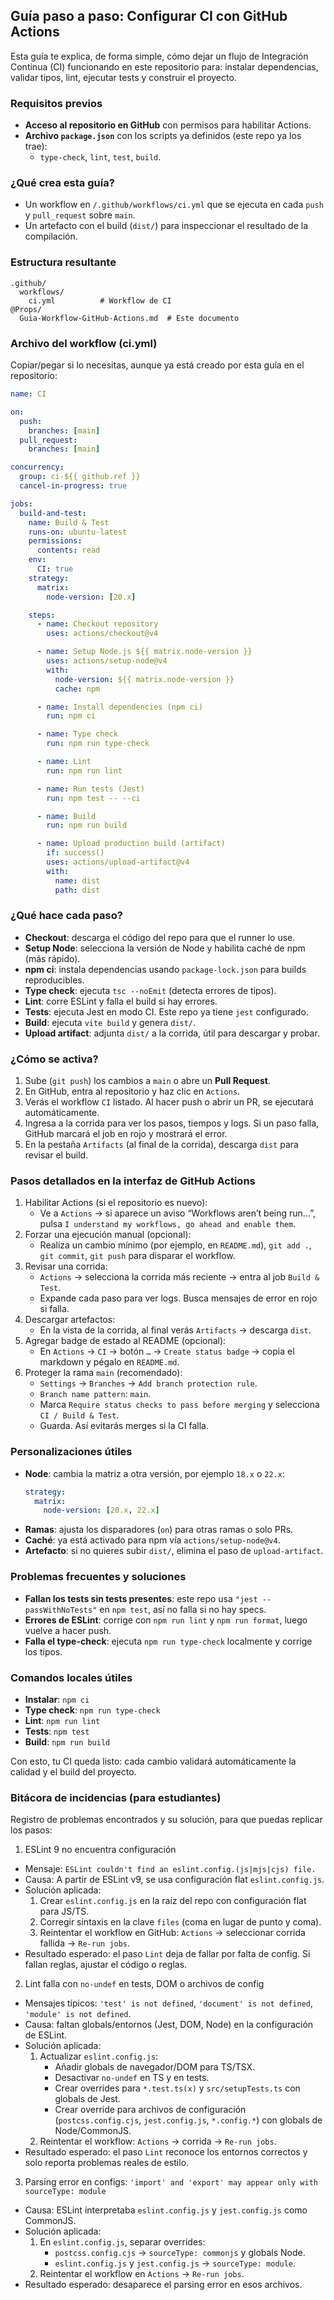 ## Guía paso a paso: Configurar CI con GitHub Actions

Esta guía te explica, de forma simple, cómo dejar un flujo de Integración Continua (CI) funcionando en este repositorio para: instalar dependencias, validar tipos, lint, ejecutar tests y construir el proyecto.

### Requisitos previos
- **Acceso al repositorio en GitHub** con permisos para habilitar Actions.
- **Archivo `package.json`** con los scripts ya definidos (este repo ya los trae):
  - `type-check`, `lint`, `test`, `build`.

### ¿Qué crea esta guía?
- Un workflow en `/.github/workflows/ci.yml` que se ejecuta en cada `push` y `pull_request` sobre `main`.
- Un artefacto con el build (`dist/`) para inspeccionar el resultado de la compilación.

### Estructura resultante
```
.github/
  workflows/
    ci.yml          # Workflow de CI
@Props/
  Guia-Workflow-GitHub-Actions.md  # Este documento
```

### Archivo del workflow (ci.yml)
Copiar/pegar si lo necesitas, aunque ya está creado por esta guía en el repositorio:

```yaml
name: CI

on:
  push:
    branches: [main]
  pull_request:
    branches: [main]

concurrency:
  group: ci-${{ github.ref }}
  cancel-in-progress: true

jobs:
  build-and-test:
    name: Build & Test
    runs-on: ubuntu-latest
    permissions:
      contents: read
    env:
      CI: true
    strategy:
      matrix:
        node-version: [20.x]

    steps:
      - name: Checkout repository
        uses: actions/checkout@v4

      - name: Setup Node.js ${{ matrix.node-version }}
        uses: actions/setup-node@v4
        with:
          node-version: ${{ matrix.node-version }}
          cache: npm

      - name: Install dependencies (npm ci)
        run: npm ci

      - name: Type check
        run: npm run type-check

      - name: Lint
        run: npm run lint

      - name: Run tests (Jest)
        run: npm test -- --ci

      - name: Build
        run: npm run build

      - name: Upload production build (artifact)
        if: success()
        uses: actions/upload-artifact@v4
        with:
          name: dist
          path: dist
```

### ¿Qué hace cada paso?
- **Checkout**: descarga el código del repo para que el runner lo use.
- **Setup Node**: selecciona la versión de Node y habilita caché de npm (más rápido).
- **npm ci**: instala dependencias usando `package-lock.json` para builds reproducibles.
- **Type check**: ejecuta `tsc --noEmit` (detecta errores de tipos).
- **Lint**: corre ESLint y falla el build si hay errores.
- **Tests**: ejecuta Jest en modo CI. Este repo ya tiene `jest` configurado.
- **Build**: ejecuta `vite build` y genera `dist/`.
- **Upload artifact**: adjunta `dist/` a la corrida, útil para descargar y probar.

### ¿Cómo se activa?
1. Sube (`git push`) los cambios a `main` o abre un **Pull Request**.
2. En GitHub, entra al repositorio y haz clic en `Actions`.
3. Verás el workflow `CI` listado. Al hacer push o abrir un PR, se ejecutará automáticamente.
4. Ingresa a la corrida para ver los pasos, tiempos y logs. Si un paso falla, GitHub marcará el job en rojo y mostrará el error.
5. En la pestaña `Artifacts` (al final de la corrida), descarga `dist` para revisar el build.

### Pasos detallados en la interfaz de GitHub Actions
1. Habilitar Actions (si el repositorio es nuevo):
   - Ve a `Actions` → si aparece un aviso “Workflows aren’t being run…”, pulsa `I understand my workflows, go ahead and enable them`.
2. Forzar una ejecución manual (opcional):
   - Realiza un cambio mínimo (por ejemplo, en `README.md`), `git add .`, `git commit`, `git push` para disparar el workflow.
3. Revisar una corrida:
   - `Actions` → selecciona la corrida más reciente → entra al job `Build & Test`.
   - Expande cada paso para ver logs. Busca mensajes de error en rojo si falla.
4. Descargar artefactos:
   - En la vista de la corrida, al final verás `Artifacts` → descarga `dist`.
5. Agregar badge de estado al README (opcional):
   - En `Actions` → `CI` → botón `…` → `Create status badge` → copia el markdown y pégalo en `README.md`.
6. Proteger la rama `main` (recomendado):
   - `Settings` → `Branches` → `Add branch protection rule`.
   - `Branch name pattern`: `main`.
   - Marca `Require status checks to pass before merging` y selecciona `CI / Build & Test`.
   - Guarda. Así evitarás merges si la CI falla.

### Personalizaciones útiles
- **Node**: cambia la matriz a otra versión, por ejemplo `18.x` o `22.x`:
  ```yaml
  strategy:
    matrix:
      node-version: [20.x, 22.x]
  ```
- **Ramas**: ajusta los disparadores (`on`) para otras ramas o solo PRs.
- **Caché**: ya está activado para npm vía `actions/setup-node@v4`.
- **Artefacto**: si no quieres subir `dist/`, elimina el paso de `upload-artifact`.

### Problemas frecuentes y soluciones
- **Fallan los tests sin tests presentes**: este repo usa `"jest --passWithNoTests"` en `npm test`, así no falla si no hay specs.
- **Errores de ESLint**: corrige con `npm run lint` y `npm run format`, luego vuelve a hacer push.
- **Falla el type-check**: ejecuta `npm run type-check` localmente y corrige los tipos.

### Comandos locales útiles
- **Instalar**: `npm ci`
- **Type check**: `npm run type-check`
- **Lint**: `npm run lint`
- **Tests**: `npm test`
- **Build**: `npm run build`

Con esto, tu CI queda listo: cada cambio validará automáticamente la calidad y el build del proyecto.

### Bitácora de incidencias (para estudiantes)
Registro de problemas encontrados y su solución, para que puedas replicar los pasos:

1) ESLint 9 no encuentra configuración
- Mensaje: `ESLint couldn't find an eslint.config.(js|mjs|cjs) file.`
- Causa: A partir de ESLint v9, se usa configuración flat `eslint.config.js`.
- Solución aplicada:
  1. Crear `eslint.config.js` en la raíz del repo con configuración flat para JS/TS.
  2. Corregir sintaxis en la clave `files` (coma en lugar de punto y coma).
  3. Reintentar el workflow en GitHub: `Actions` → seleccionar corrida fallida → `Re-run jobs`.
- Resultado esperado: el paso `Lint` deja de fallar por falta de config. Si fallan reglas, ajustar el código o reglas.

2) Lint falla con `no-undef` en tests, DOM o archivos de config
- Mensajes típicos: `'test' is not defined`, `'document' is not defined`, `'module' is not defined`.
- Causa: faltan globals/entornos (Jest, DOM, Node) en la configuración de ESLint.
- Solución aplicada:
  1. Actualizar `eslint.config.js`:
     - Añadir globals de navegador/DOM para TS/TSX.
     - Desactivar `no-undef` en TS y en tests.
     - Crear overrides para `*.test.ts(x)` y `src/setupTests.ts` con globals de Jest.
     - Crear override para archivos de configuración (`postcss.config.cjs`, `jest.config.js`, `*.config.*`) con globals de Node/CommonJS.
  2. Reintentar el workflow: `Actions` → corrida → `Re-run jobs`.
- Resultado esperado: el paso `Lint` reconoce los entornos correctos y solo reporta problemas reales de estilo.

3) Parsing error en configs: `'import' and 'export' may appear only with sourceType: module`
- Causa: ESLint interpretaba `eslint.config.js` y `jest.config.js` como CommonJS.
- Solución aplicada:
  1. En `eslint.config.js`, separar overrides:
     - `postcss.config.cjs` → `sourceType: commonjs` y globals Node.
     - `eslint.config.js` y `jest.config.js` → `sourceType: module`.
  2. Reintentar el workflow en `Actions` → `Re-run jobs`.
- Resultado esperado: desaparece el parsing error en esos archivos.

